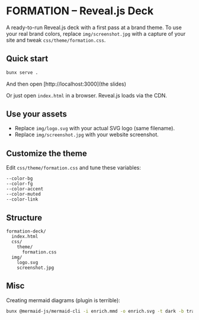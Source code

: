 # FORMATION – Reveal.js Deck

A ready-to-run Reveal.js deck with a first pass at a brand theme.
To use your real brand colors, replace `img/screenshot.jpg` with a capture of your site and tweak `css/theme/formation.css`.

## Quick start

```bash
bunx serve .
```

And then open [http://localhost:3000](the slides)

Or just open `index.html` in a browser. Reveal.js loads via the CDN.

## Use your assets

- Replace `img/logo.svg` with your actual SVG logo (same filename).
- Replace `img/screenshot.jpg` with your website screenshot.

## Customize the theme
Edit `css/theme/formation.css` and tune these variables:
```
--color-bg
--color-fg
--color-accent
--color-muted
--color-link
```

## Structure
```
formation-deck/
  index.html
  css/
    theme/
      formation.css
  img/
    logo.svg
    screenshot.jpg
```

## Misc

Creating mermaid diagrams (plugin is terrible):

```bash
bunx @mermaid-js/mermaid-cli -i enrich.mmd -o enrich.svg -t dark -b transparent
```